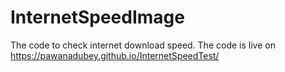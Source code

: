# InternetSpeedImage
The code to check internet download speed.
The code is live on https://pawanadubey.github.io/InternetSpeedTest/
